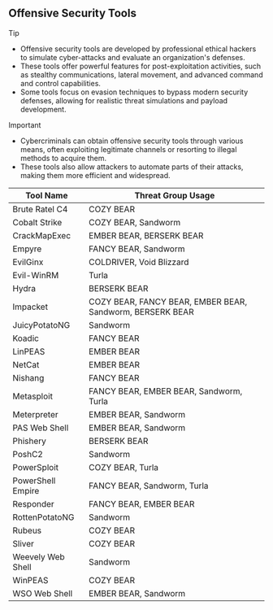 ## Offensive Security Tools

> [!TIP]
> - Offensive security tools are developed by professional ethical hackers to simulate cyber-attacks and evaluate an organization's defenses.
> - These tools offer powerful features for post-exploitation activities, such as stealthy communications, lateral movement, and advanced command and control capabilities.
> - Some tools focus on evasion techniques to bypass modern security defenses, allowing for realistic threat simulations and payload development. 

> [!IMPORTANT]
> - Cybercriminals can obtain offensive security tools through various means, often exploiting legitimate channels or resorting to illegal methods to acquire them.
> - These tools also allow attackers to automate parts of their attacks, making them more efficient and widespread.

| Tool Name | Threat Group Usage |
|---|---|
| Brute Ratel C4 | COZY BEAR |
| Cobalt Strike | COZY BEAR, Sandworm |
| CrackMapExec | EMBER BEAR, BERSERK BEAR |
| Empyre | FANCY BEAR, Sandworm |
| EvilGinx | COLDRIVER, Void Blizzard |
| Evil-WinRM | Turla |
| Hydra | BERSERK BEAR |
| Impacket | COZY BEAR, FANCY BEAR, EMBER BEAR, Sandworm, BERSERK BEAR |
| JuicyPotatoNG | Sandworm |
| Koadic | FANCY BEAR |
| LinPEAS | EMBER BEAR |
| NetCat | EMBER BEAR |
| Nishang | FANCY BEAR |
| Metasploit | FANCY BEAR, EMBER BEAR, Sandworm, Turla |
| Meterpreter | EMBER BEAR, Sandworm |
| PAS Web Shell | EMBER BEAR, Sandworm |
| Phishery | BERSERK BEAR |
| PoshC2 | Sandworm |
| PowerSploit | COZY BEAR, Turla |
| PowerShell Empire | FANCY BEAR, Sandworm, Turla |
| Responder | FANCY BEAR, EMBER BEAR |
| RottenPotatoNG | Sandworm |
| Rubeus | COZY BEAR |
| Sliver | COZY BEAR |
| Weevely Web Shell | Sandworm |
| WinPEAS | COZY BEAR |
| WSO Web Shell | EMBER BEAR, Sandworm |
